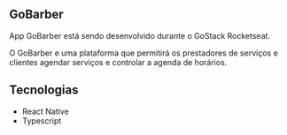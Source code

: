 ## GoBarber

App GoBarber está sendo desenvolvido durante o GoStack Rocketseat.

O GoBarber e uma plataforma que permitirá os prestadores de serviços e clientes agendar serviços e controlar a agenda de horários.

## Tecnologias

- React Native
- Typescript
